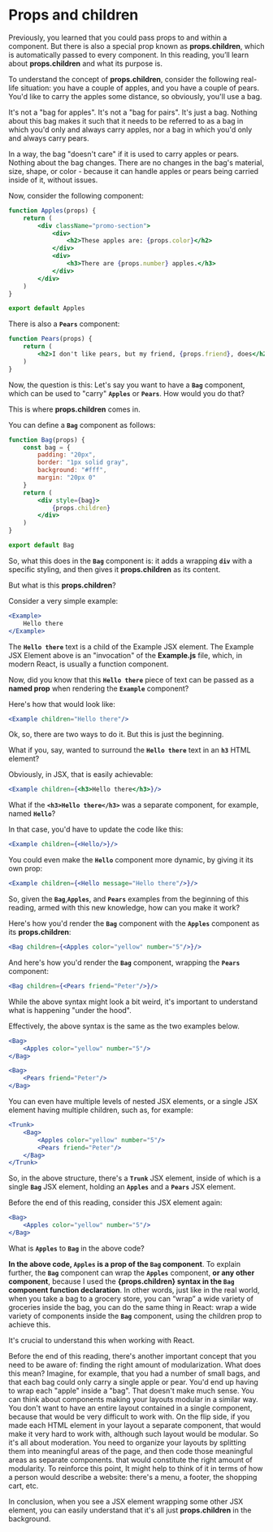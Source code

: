# Props and children

Previously, you learned that you could pass props to and within a component. But there is also a special prop known as 
**props.children**, which is automatically passed to every component. In this reading, you’ll learn about 
**props.children** and what its purpose is.

To understand the concept of **props.children**, consider the following real-life situation: you have a couple of
apples, and you have a couple of pears. You'd like to carry the apples some distance, so obviously, you'll use a bag.

It's not a "bag for apples". It's not a "bag for pairs". It's just a bag. Nothing about this bag makes it such that it
needs to be referred to as a bag in which you'd only and always carry apples, nor a bag in which you'd only and always
carry pears.

In a way, the bag "doesn't care" if it is used to carry apples or pears. Nothing about the bag changes. There are no
changes in the bag's material, size, shape, or color - because it can handle apples or pears being carried inside of it,
without issues.

Now, consider the following component:

```jsx
function Apples(props) {
    return (
        <div className="promo-section">
            <div>
                <h2>These apples are: {props.color}</h2>
            </div>
            <div>
                <h3>There are {props.number} apples.</h3>
            </div>
        </div>
    )
}

export default Apples
```

There is also a **`Pears`** component:

```jsx
function Pears(props) {
    return (
        <h2>I don't like pears, but my friend, {props.friend}, does</h2>
    )
}
```

Now, the question is this: Let's say you want to have a **`Bag`** component, which can be used to "carry" **`Apples`**
or **`Pears`**. How would you do that?

This is where **props.children** comes in.

You can define a **`Bag`** component as follows:

```jsx
function Bag(props) {
    const bag = {
        padding: "20px",
        border: "1px solid gray",
        background: "#fff",
        margin: "20px 0"
    }
    return (
        <div style={bag}>
            {props.children}
        </div>
    )
}

export default Bag
```

So, what this does in the **`Bag`** component is: it adds a wrapping **`div`** with a specific styling, and then gives
it **props.children** as its content.

But what is this **props.children**?

Consider a very simple example:

```jsx
<Example>
    Hello there
</Example>
```

The **`Hello there`** text is a child of the Example JSX element. The Example JSX Element above is an "invocation" of
the **Example.js** file, which, in modern React, is usually a function component.

Now, did you know that this **`Hello there`** piece of text can be passed as a **named prop** when rendering the 
**`Example`** component?

Here's how that would look like:

```jsx
<Example children="Hello there"/>
```

Ok, so, there are two ways to do it. But this is just the beginning.

What if you, say, wanted to surround the **`Hello there`** text in an **`h3`** HTML element?

Obviously, in JSX, that is easily achievable:

```jsx
<Example children={<h3>Hello there</h3>}/>
```

What if the **`<h3>Hello there</h3>`** was a separate component, for example, named **`Hello`**?

In that case, you'd have to update the code like this:

```jsx
<Example children={<Hello/>}/>
```

You could even make the **`Hello`** component more dynamic, by giving it its own prop:

```jsx
<Example children={<Hello message="Hello there"/>}/>
```

So, given the **`Bag`**,**`Apples`**, and **`Pears`** examples from the beginning of this reading, armed with this new
knowledge, how can you make it work?

Here's how you'd render the **`Bag`** component with the **`Apples`** component as its **props.children**:

```jsx
<Bag children={<Apples color="yellow" number="5"/>}/>
```

And here's how you'd render the **`Bag`** component, wrapping the **`Pears`** component:

```jsx
<Bag children={<Pears friend="Peter"/>}/>
```

While the above syntax might look a bit weird, it's important to understand what is happening "under the hood".

Effectively, the above syntax is the same as the two examples below.

```jsx
<Bag>
    <Apples color="yellow" number="5"/>
</Bag>
```

```jsx
<Bag>
    <Pears friend="Peter"/>
</Bag>
```

You can even have multiple levels of nested JSX elements, or a single JSX element having multiple children, such as, for
example:

```jsx
<Trunk>
    <Bag>
        <Apples color="yellow" number="5"/>
        <Pears friend="Peter"/>
    </Bag>
</Trunk>
```

So, in the above structure, there's a **`Trunk`** JSX element, inside of which is a single **`Bag`** JSX element,
holding an **`Apples`** and a **`Pears`** JSX element.

Before the end of this reading, consider this JSX element again:

```jsx
<Bag>
    <Apples color="yellow" number="5"/>
</Bag>
```

What is **`Apples`** to **`Bag`** in the above code?

**In the above code, `Apples` is a prop of the `Bag` component**. To explain further, the **`Bag`** component can wrap
the **`Apples`** component, **or __any__ other component**, because I used the **{props.children} syntax in the `Bag`
component function declaration**. In other words, just like in the real world, when you take a bag to a grocery store,
you can “wrap” a wide variety of groceries inside the bag, you can do the same thing in React: wrap a wide variety of
components inside the **`Bag`** component, using the children prop to achieve this.

It's crucial to understand this when working with React.

Before the end of this reading, there's another important concept that you need to be aware of: finding the right amount
of modularization. What does this mean? Imagine, for example, that you had a number of small bags, and that each bag
could only carry a single apple or pear. You'd end up having to wrap each "apple" inside a "bag". That doesn't make much
sense. You can think about components making your layouts modular in a similar way. You don't want to have an entire
layout contained in a single component, because that would be very difficult to work with. On the flip side, if you made
each HTML element in your layout a separate component, that would make it very hard to work with, although such layout
would be modular. So it's all about moderation. You need to organize your layouts by splitting them into meaningful
areas of the page, and then code those meaningful areas as separate components. that would constitute the right amount
of modularity. To reinforce this point, It might help to think of it in terms of how a person would describe a website:
there's a menu, a footer, the shopping cart, etc.

In conclusion, when you see a JSX element wrapping some other JSX element, you can easily understand that it's all just
**props.children** in the background.
